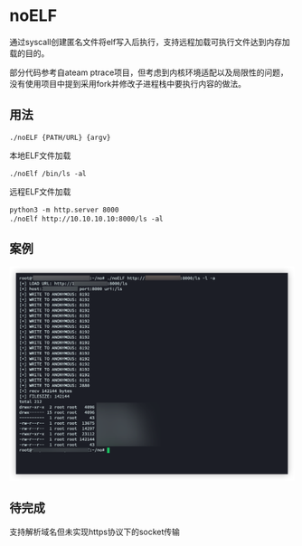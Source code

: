 # noELF
通过syscall创建匿名文件将elf写入后执行，支持远程加载可执行文件达到内存加载的目的。

部分代码参考自ateam ptrace项目，但考虑到内核环境适配以及局限性的问题，没有使用项目中提到采用fork并修改子进程栈中要执行内容的做法。

## 用法

```
./noELF {PATH/URL} {argv}
```

本地ELF文件加载

```
./noElf /bin/ls -al
```

远程ELF文件加载

```
python3 -m http.server 8000
./noElf http://10.10.10.10:8000/ls -al
```

## 案例

![image-20221031162521496](assets/image-20221031162521496.png)

## 待完成

支持解析域名但未实现https协议下的socket传输
